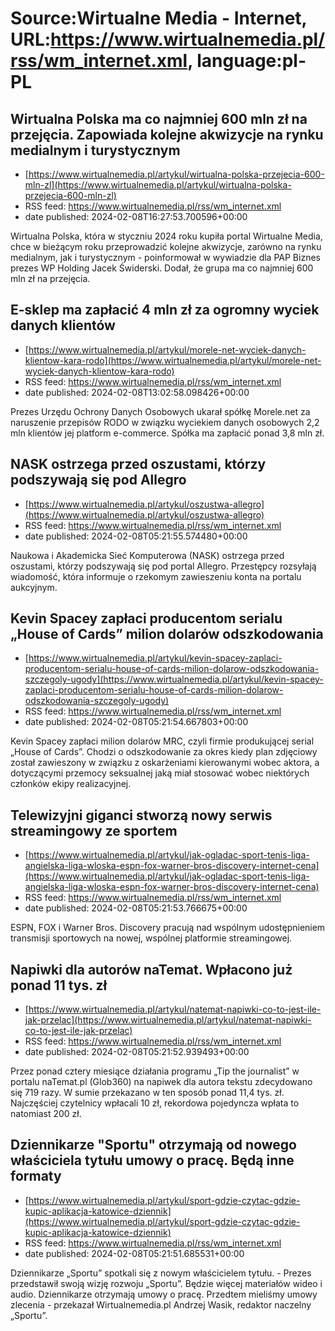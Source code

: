 # Source:Wirtualne Media - Internet, URL:https://www.wirtualnemedia.pl/rss/wm_internet.xml, language:pl-PL

## Wirtualna Polska ma co najmniej 600 mln zł na przejęcia. Zapowiada kolejne akwizycje na rynku medialnym i turystycznym
 - [https://www.wirtualnemedia.pl/artykul/wirtualna-polska-przejecia-600-mln-zl](https://www.wirtualnemedia.pl/artykul/wirtualna-polska-przejecia-600-mln-zl)
 - RSS feed: https://www.wirtualnemedia.pl/rss/wm_internet.xml
 - date published: 2024-02-08T16:27:53.700596+00:00

Wirtualna Polska, która w styczniu 2024 roku kupiła portal Wirtualne Media, chce w bieżącym roku przeprowadzić kolejne akwizycje, zarówno na rynku medialnym, jak i turystycznym - poinformował w wywiadzie dla PAP Biznes prezes WP Holding Jacek Świderski. Dodał, że grupa ma co najmniej 600 mln zł na przejęcia.

## E-sklep ma zapłacić 4 mln zł za ogromny wyciek danych klientów
 - [https://www.wirtualnemedia.pl/artykul/morele-net-wyciek-danych-klientow-kara-rodo](https://www.wirtualnemedia.pl/artykul/morele-net-wyciek-danych-klientow-kara-rodo)
 - RSS feed: https://www.wirtualnemedia.pl/rss/wm_internet.xml
 - date published: 2024-02-08T13:02:58.098426+00:00

Prezes Urzędu Ochrony Danych Osobowych ukarał spółkę Morele.net za naruszenie przepisów RODO w związku wyciekiem danych osobowych 2,2 mln klientów jej platform e-commerce. Spółka ma zapłacić ponad 3,8 mln zł.

## NASK ostrzega przed oszustami, którzy podszywają się pod Allegro
 - [https://www.wirtualnemedia.pl/artykul/oszustwa-allegro](https://www.wirtualnemedia.pl/artykul/oszustwa-allegro)
 - RSS feed: https://www.wirtualnemedia.pl/rss/wm_internet.xml
 - date published: 2024-02-08T05:21:55.574480+00:00

Naukowa i Akademicka Sieć Komputerowa (NASK) ostrzega przed oszustami, którzy podszywają się pod portal Allegro. Przestępcy rozsyłają wiadomość, która informuje o rzekomym zawieszeniu konta na portalu aukcyjnym.

## Kevin Spacey zapłaci producentom serialu „House of Cards” milion dolarów odszkodowania
 - [https://www.wirtualnemedia.pl/artykul/kevin-spacey-zaplaci-producentom-serialu-house-of-cards-milion-dolarow-odszkodowania-szczegoly-ugody](https://www.wirtualnemedia.pl/artykul/kevin-spacey-zaplaci-producentom-serialu-house-of-cards-milion-dolarow-odszkodowania-szczegoly-ugody)
 - RSS feed: https://www.wirtualnemedia.pl/rss/wm_internet.xml
 - date published: 2024-02-08T05:21:54.667803+00:00

Kevin Spacey zapłaci milion dolarów MRC, czyli firmie produkującej serial „House of Cards”. Chodzi o odszkodowanie za okres kiedy plan zdjęciowy został zawieszony w związku z oskarżeniami kierowanymi wobec aktora, a dotyczącymi przemocy seksualnej jaką miał stosować wobec niektórych członków ekipy realizacyjnej.

## Telewizyjni giganci stworzą nowy serwis streamingowy ze sportem
 - [https://www.wirtualnemedia.pl/artykul/jak-ogladac-sport-tenis-liga-angielska-liga-wloska-espn-fox-warner-bros-discovery-internet-cena](https://www.wirtualnemedia.pl/artykul/jak-ogladac-sport-tenis-liga-angielska-liga-wloska-espn-fox-warner-bros-discovery-internet-cena)
 - RSS feed: https://www.wirtualnemedia.pl/rss/wm_internet.xml
 - date published: 2024-02-08T05:21:53.766675+00:00

ESPN, FOX i Warner Bros. Discovery pracują nad wspólnym udostępnieniem transmisji sportowych na nowej, wspólnej platformie streamingowej.

## Napiwki dla autorów naTemat. Wpłacono już ponad 11 tys. zł
 - [https://www.wirtualnemedia.pl/artykul/natemat-napiwki-co-to-jest-ile-jak-przelac](https://www.wirtualnemedia.pl/artykul/natemat-napiwki-co-to-jest-ile-jak-przelac)
 - RSS feed: https://www.wirtualnemedia.pl/rss/wm_internet.xml
 - date published: 2024-02-08T05:21:52.939493+00:00

Przez ponad cztery miesiące działania programu „Tip the journalist” w portalu naTemat.pl (Glob360) na napiwek dla autora tekstu zdecydowano się 719 razy. W sumie przekazano w ten sposób ponad 11,4 tys. zł. Najczęściej czytelnicy wpłacali 10 zł, rekordowa pojedyncza wpłata to natomiast 200 zł.

## Dziennikarze "Sportu" otrzymają od nowego właściciela tytułu umowy o pracę. Będą inne formaty
 - [https://www.wirtualnemedia.pl/artykul/sport-gdzie-czytac-gdzie-kupic-aplikacja-katowice-dziennik](https://www.wirtualnemedia.pl/artykul/sport-gdzie-czytac-gdzie-kupic-aplikacja-katowice-dziennik)
 - RSS feed: https://www.wirtualnemedia.pl/rss/wm_internet.xml
 - date published: 2024-02-08T05:21:51.685531+00:00

Dziennikarze „Sportu” spotkali się z nowym właścicielem tytułu. - Prezes przedstawił swoją wizję rozwoju „Sportu”. Będzie więcej materiałów wideo i audio. Dziennikarze otrzymają umowy o pracę. Przedtem mieliśmy umowy zlecenia - przekazał Wirtualnemedia.pl Andrzej Wasik, redaktor naczelny „Sportu”.

